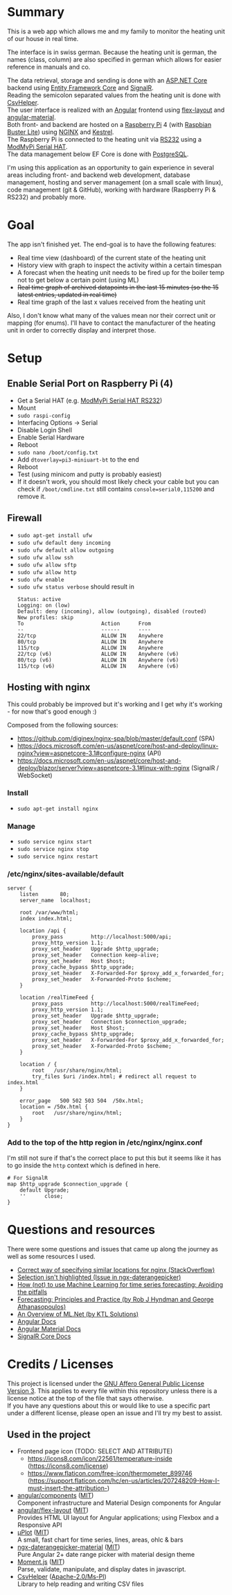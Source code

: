 # Summary
This is a web app which allows me and my family to monitor the heating unit of our house in real time.

The interface is in swiss german. Because the heating unit is german, the names (class, column) are also specified in german which allows for easier reference in manuals and co.

The data retrieval, storage and sending is done with an [ASP.NET Core](https://docs.microsoft.com/en-us/aspnet/core) backend using [Entity Framework Core](https://docs.microsoft.com/en-us/ef/core/) and [SignalR](https://docs.microsoft.com/en-us/aspnet/core/signalr/introduction).  
Reading the semicolon separated values from the heating unit is done with [CsvHelper](https://github.com/JoshClose/CsvHelper).  
The user interface is realized with an [Angular](https://angular.io/) frontend using [flex-layout](https://github.com/angular/flex-layout) and [angular-material](https://material.angular.io/).  
Both front- and backend are hosted on a [Raspberry Pi](https://www.raspberrypi.org/) 4 (with [Raspbian Buster Lite](https://www.raspberrypi.org/downloads/raspberry-pi-os/)) using [NGINX](https://www.nginx.com/) and [Kestrel](https://docs.microsoft.com/en-us/aspnet/core/fundamentals/servers/kestrel).  
The Raspberry Pi is connected to the heating unit via [RS232](https://en.wikipedia.org/wiki/RS-232) using a [ModMyPi Serial HAT](https://www.pi-shop.ch/modmypi-serial-hat-rs232).  
The data management below EF Core is done with [PostgreSQL](https://www.postgresql.org/).

I'm using this application as an opportunity to gain experience in several areas including front- and backend web development, database management, hosting and server management (on a small scale with linux), code management (git & GitHub), working with hardware (Raspberry Pi & RS232) and probably more.

# Goal
The app isn't finished yet. The end-goal is to have the following features:

- Real time view (dashboard) of the current state of the heating unit
- History view with graph to inspect the activity within a certain timespan
- A forecast when the heating unit needs to be fired up for the boiler temp not to get below a certain point (using ML)
- ~~Real time graph of archived datapoints in the last 15 minutes (so the 15 latest entries, updated in real time)~~
- Real time graph of the last x values received from the heating unit

Also, I don't know what many of the values mean nor their correct unit or mapping (for enums). I'll have to contact the manufacturer of the heating unit in order to correctly display and interpret those.

# Setup
## Enable Serial Port on Raspberry Pi (4)
- Get a Serial HAT (e.g. [ModMyPi Serial HAT RS232](https://www.pi-shop.ch/modmypi-serial-hat-rs232))
- Mount
- `sudo raspi-config`
- Interfacing Options -> Serial
- Disable Login Shell
- Enable Serial Hardware
- Reboot
- `sudo nano /boot/config.txt`
- Add `dtoverlay=pi3-miniuart-bt` to the end
- Reboot
- Test (using minicom and putty is probably easiest)
- If it doesn't work, you should most likely check your cable but you can check if `/boot/cmdline.txt` still contains `console=serial0,115200` and remove it.

## Firewall
- `sudo apt-get install ufw`
- `sudo ufw default deny incoming`
- `sudo ufw default allow outgoing`
- `sudo ufw allow ssh`
- `sudo ufw allow sftp`
- `sudo ufw allow http`
- `sudo ufw enable`
- `sudo ufw status verbose` should result in 
  ```
  Status: active
  Logging: on (low)
  Default: deny (incoming), allow (outgoing), disabled (routed)
  New profiles: skip  
  To                         Action      From
  --                         ------      ----
  22/tcp                     ALLOW IN    Anywhere
  80/tcp                     ALLOW IN    Anywhere
  115/tcp                    ALLOW IN    Anywhere
  22/tcp (v6)                ALLOW IN    Anywhere (v6)
  80/tcp (v6)                ALLOW IN    Anywhere (v6)
  115/tcp (v6)               ALLOW IN    Anywhere (v6)
  ```

## Hosting with nginx
This could probably be improved but it's working and I get why it's working - for now that's good enough :)

Composed from the following sources:

- https://github.com/diginex/nginx-spa/blob/master/default.conf (SPA)
- https://docs.microsoft.com/en-us/aspnet/core/host-and-deploy/linux-nginx?view=aspnetcore-3.1#configure-nginx (API)
- https://docs.microsoft.com/en-us/aspnet/core/host-and-deploy/blazor/server?view=aspnetcore-3.1#linux-with-nginx (SignalR / WebSocket)

### Install
- `sudo apt-get install nginx`

### Manage
- `sudo service nginx start`
- `sudo service nginx stop`
- `sudo service nginx restart`

### /etc/nginx/sites-available/default
```
server {
    listen       80;
    server_name  localhost;

    root /var/www/html;
    index index.html;

    location /api {
        proxy_pass         http://localhost:5000/api;
        proxy_http_version 1.1;
        proxy_set_header   Upgrade $http_upgrade;
        proxy_set_header   Connection keep-alive;
        proxy_set_header   Host $host;
        proxy_cache_bypass $http_upgrade;
        proxy_set_header   X-Forwarded-For $proxy_add_x_forwarded_for;
        proxy_set_header   X-Forwarded-Proto $scheme;
    }

    location /realTimeFeed {
        proxy_pass         http://localhost:5000/realTimeFeed;
        proxy_http_version 1.1;
        proxy_set_header   Upgrade $http_upgrade;
        proxy_set_header   Connection $connection_upgrade;
        proxy_set_header   Host $host;
        proxy_cache_bypass $http_upgrade;
        proxy_set_header   X-Forwarded-For $proxy_add_x_forwarded_for;
        proxy_set_header   X-Forwarded-Proto $scheme;
    }

    location / {
        root   /usr/share/nginx/html;
        try_files $uri /index.html; # redirect all request to index.html
    }

    error_page   500 502 503 504  /50x.html;
    location = /50x.html {
        root   /usr/share/nginx/html;
    }
}
```

### Add to the top of the http region in /etc/nginx/nginx.conf
I'm still not sure if that's the correct place to put this but it seems like it has to go inside the `http` context which is defined in here.

```
# For SignalR
map $http_upgrade $connection_upgrade {
    default Upgrade;
    ''      close;
}
```

# Questions and resources
There were some questions and issues that came up along the journey as well as some resources I used.
- [Correct way of specifying similar locations for nginx (StackOverflow)](https://superuser.com/questions/1559030/correct-way-of-specifying-similar-locations-for-nginx)
- [Selection isn't highlighted (Issue in ngx-daterangepicker)](https://github.com/fetrarij/ngx-daterangepicker-material/issues/295)
- [How (not) to use Machine Learning for time series forecasting: Avoiding the pitfalls](https://towardsdatascience.com/how-not-to-use-machine-learning-for-time-series-forecasting-avoiding-the-pitfalls-19f9d7adf424)
- [Forecasting: Principles and Practice (by Rob J Hyndman and George Athanasopoulos)](https://otexts.com/fpp3/)
- [An Overview of ML.Net (by KTL Solutions)](https://www.erpsoftwareblog.com/2019/04/an-overview-of-ml-net/)
- [Angular Docs](https://angular.io/docs)
- [Angular Material Docs](https://material.angular.io/)
- [SignalR Core Docs](https://docs.microsoft.com/en-us/aspnet/core/signalr/introduction?view=aspnetcore-3.1)

# Credits / Licenses
This project is licensed under the [GNU Affero General Public License Version 3](https://www.gnu.org/licenses/agpl-3.0.en.html). This applies to every file within this repository unless there is a license notice at the top of the file that says otherwise.  
If you have any questions about this or would like to use a specific part under a different license, please open an issue and I'll try my best to assist.

## Used in the project
- Frontend page icon (TODO: SELECT AND ATTRIBUTE)
  - https://icons8.com/icon/22561/temperature-inside (https://icons8.com/license)
  - https://www.flaticon.com/free-icon/thermometer_899746 (https://support.flaticon.com/hc/en-us/articles/207248209-How-I-must-insert-the-attribution-)
- [angular/components](https://github.com/angular/components) ([MIT](https://github.com/angular/components/blob/master/LICENSE))  
  Component infrastructure and Material Design components for Angular
- [angular/flex-layout](https://github.com/angular/flex-layout) ([MIT](https://github.com/angular/flex-layout/blob/master/LICENSE))  
  Provides HTML UI layout for Angular applications; using Flexbox and a Responsive API
- [μPlot](https://github.com/leeoniya/uPlot) ([MIT](https://github.com/leeoniya/uPlot/blob/master/LICENSE))  
  A small, fast chart for time series, lines, areas, ohlc & bars
- [ngx-daterangepicker-material](https://github.com/fetrarij/ngx-daterangepicker-material) ([MIT](https://github.com/fetrarij/ngx-daterangepicker-material/blob/master/LICENSE))  
  Pure Angular 2+ date range picker with material design theme
- [Moment.js](https://momentjs.com/) ([MIT](https://github.com/moment/moment/blob/develop/LICENSE))  
  Parse, validate, manipulate, and display dates in javascript.
- [CsvHelper](https://github.com/JoshClose/CsvHelper)  ([Apache-2.0/Ms-Pl](https://github.com/JoshClose/CsvHelper/blob/master/LICENSE.txt))  
  Library to help reading and writing CSV files

